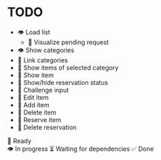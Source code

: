 TODO
====

* 👁️ Load list
    * 📎 Visualize pending request
* 👁️ Show categories
* 📎 Link categories
* 📎 Show items of selected category
* 📎 Show item
* 📎 Show/hide reservation status
* 📎 Challenge input
* 📎 Edit item
* 📎 Add item
* 📎 Delete item
* 📎 Reserve item
* 📎 Delete reservation

📎 Ready  
👁️ In progress
⏳ Waiting for dependencies
✅ Done
